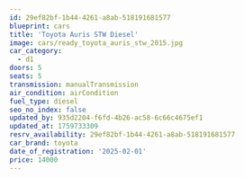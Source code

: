 ```yaml
---
id: 29ef82bf-1b44-4261-a8ab-518191681577
blueprint: cars
title: 'Toyota Auris STW Diesel'
image: cars/ready_toyota_auris_stw_2015.jpg
car_category:
  - d1
doors: 5
seats: 5
transmission: manualTransmission
air_condition: airCondition
fuel_type: diesel
seo_no_index: false
updated_by: 935d2204-f6fd-4b26-ac58-6c66c4675ef1
updated_at: 1759733309
resrv_availability: 29ef82bf-1b44-4261-a8ab-518191681577
car_brand: toyota
date_of_registration: '2025-02-01'
price: 14000
---
```

